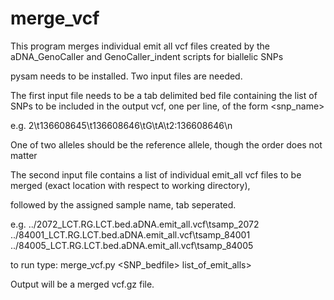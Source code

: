 # merge_vcf
This program merges individual emit all vcf files created by the aDNA_GenoCaller and GenoCaller_indent scripts for biallelic SNPs

pysam needs to be installed. Two input files are needed.

The first input file needs to be a tab delimited bed file containing the list of SNPs to be included in the output vcf, one per line, of the form <chrom><start><end><all1><all2><snp_name>

e.g. 2\t136608645\t136608646\tG\tA\t2:136608646\n

One of two alleles should be the reference allele, though the order does not matter

The second input file contains a list of individual emit_all vcf files to be merged (exact location with respect to working directory), 

followed by the assigned sample name, tab seperated.

e.g.
../2072_LCT.RG.LCT.bed.aDNA.emit_all.vcf\tsamp_2072
../84001_LCT.RG.LCT.bed.aDNA.emit_all.vcf\tsamp_84001
../84005_LCT.RG.LCT.bed.aDNA.emit_all.vcf\tsamp_84005

to run type:
merge_vcf.py <SNP_bedfile> list_of_emit_alls> <reference genome>

Output will be a merged vcf.gz file.
